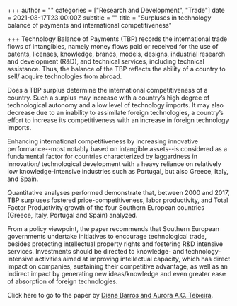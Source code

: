+++
author = ""
categories = ["Research and Development", "Trade"]
date = 2021-08-17T23:00:00Z
subtitle = ""
title = "Surpluses in technology balance of payments and international competitiveness"

+++
Technology Balance of Payments (TBP) records the international trade flows of intangibles, namely money flows paid or received for the use of patents, licenses, knowledge, brands, models, designs, industrial research and development (R&D), and technical services, including technical assistance. Thus, the balance of the TBP reflects the ability of a country to sell/ acquire technologies from abroad.

Does a TBP surplus determine the international competitiveness of a country. Such a surplus may increase with a country’s high degree of technological autonomy and a low level of technology imports. It may also decrease due to an inability to assimilate foreign technologies, a country’s effort to increase its competitiveness with an increase in foreign technology imports.

Enhancing international competitiveness by increasing innovative performance--most notably based on intangible assets--is considered as a fundamental factor for countries characterized by laggardness in innovation/ technological development with a heavy reliance on relatively low knowledge-intensive industries such as Portugal, but also Greece, Italy, and Spain.

Quantitative analyses performed demonstrate that, between 2000 and 2017, TBP surpluses fostered price-competitiveness, labor productivity, and Total Factor Productivity growth of the four Southern European countries (Greece, Italy, Portugal and Spain) analyzed.

From a policy viewpoint, the paper recommends that Southern European governments undertake initiatives to encourage technological trade, besides protecting intellectual property rights and fostering R&D intensive services. Investments should be directed to knowledge- and technology-intensive activities aimed at improving intellectual capacity, which has direct impact on companies, sustaining their competitive advantage, as well as an indirect impact by generating new ideas/knowledge and even greater ease of absorption of foreign technologies.

Click here to go to the paper by [Diana Barros and Aurora A.C. Teixeira](https://ideas.repec.org/a/liu/liucej/v18y2021i1p105-136.html).